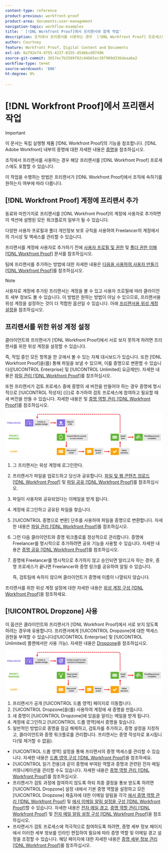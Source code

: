 ```yaml
---
content-type: reference
product-previous: workfront-proof
product-area: documents;user-management
navigation-topic: workflow-examples
title: ' [!DNL Workfront Proof]에서 프리랜서와 함께 작업'
description: 조직에서 프리랜서를 사용하는 경우  [!DNL Workfront Proof] 프로세스에도 프리랜서를 포함할 수 있습니다.
author: Courtney
feature: Workfront Proof, Digital Content and Documents
exl-id: 8a792e74-4755-4237-8155-d54bbcd97496
source-git-commit: 3657ec7b3509f82c44b65ec39f909d336deaaba2
workflow-type: tm+mt
source-wordcount: '886'
ht-degree: 0%

---
```


# [!DNL Workfront Proof]에서 프리랜서 작업

>[!IMPORTANT]
>
>이 문서는 독립 실행형 제품 [!DNL Workfront Proof]의 기능을 참조합니다. [!DNL Adobe Workfront] 내부의 증명에 대한 자세한 내용은 [증명](../../../review-and-approve-work/proofing/proofing.md)을 참조하십시오.

조직에서 프리랜서를 사용하는 경우 해당 프리랜서를 [!DNL Workfront Proof] 프로세스에도 포함할 수 있습니다.

이 작업을 수행하는 방법은 프리랜서가 [!DNL Workfront Proof]에서 조직에 속하기를 원하는지 여부에 따라 다릅니다.

## [!DNL Workfront Proof] 계정에 프리랜서 추가

동료와 마찬가지로 프리랜서를 [!DNL Workfront Proof]의 계정에 사용자로 추가하면 이 섹션에 설명된 모든 워크플로의 일부가 될 수 있습니다.

다양한 사용자 프로필과 폴더 개인정보 보호 규칙을 사용하여 Freelancer의 계정에서의 가시성 및 액세스를 관리할 수 있습니다.

프리랜서를 계정에 사용자로 추가하기 전에 [사용자 프로필 및 권한](https://support.workfront.com/hc/https://support.workfront.com/hc/en-us/articles/115004087428-User-profiles-and-permissions) 및 [폴더 권한 이해 [!DNL Workfront Proof]](../../../workfront-proof/wp-work-proofsfiles/organize-your-work/folder-permissions.md) 문서를 참조하십시오.

팀에 프리랜서를 추가하는 방법에 대한 자세한 내용은 [다음을 사용하여 사용자 만들기 [!DNL Workfront Proof]](../../../workfront-proof/wp-mnguserscontacts/users/create-users.md)를 참조하십시오.

>[!NOTE]
>
>사용자로 계정에 추가된 프리랜서는 계정을 볼 수 있고 사용자 프로필에 따라 클라이언트 세부 정보도 볼 수 있습니다. 이 방법은 원하는 방법이 아닐 수 있으므로, 프리랜서용 위성 계정을 설정하는 것이 더 적합한 옵션일 수 있습니다. 아래 [프리랜서용 위성 계정 설정](https://support.workfront.com/knowledge/articles/115004259868/en-us?brand_id=662728&amp;return_to=%2Fhc%2Fen-us%2Farticles%2F115004259868#Option-B---set-up-a-satellite-account-for-your-freelancers)을 참조하십시오.

## 프리랜서를 위한 위성 계정 설정

클라이언트와 프리랜서가 [!DNL Workfront Proof]에서 서로 보지 못하게 하려면 프리랜서를 위한 위성 계정을 설정할 수 있습니다.

즉, 작업 중인 모든 항목을 한 곳에서 볼 수 있는 자체 대시보드가 있습니다. 또한 [!DNL Workfront Proof]을(를) 통해 파일을 보낼 수 있으며, 이를 증명으로 변환할 수 있습니다([!UICONTROL Enterprise] 및 [!UICONTROL Unlimited] 요금제만). 자세한 내용은 [파일 관리 [!DNL Workfront Proof]](../../../workfront-proof/wp-work-proofsfiles/manage-your-work/manage-files.md)를 참조하십시오.

또한 프리랜서가 검토 프로세스 중에 증명의 새 버전을 만들어야 하는 경우 증명에 명시적으로 [!UICONTROL 작성자] (으)로 추가하여 검토 프로세스에 참여하고 필요할 때 새 버전을 만들 수 있습니다. 자세한 내용은 및 [증명 역할 관리 [!DNL Workfront Proof]](../../../workfront-proof/wp-work-proofsfiles/share-proofs-and-files/manage-proof-roles.md)를 참조하십시오.

![프리랜서_-_option_B.png](assets/freelancers_-_option_B.png)

1. 그 프리랜서는 위성 계정에 로그인한다.
1. 프리랜서가 파일을 업로드하고 당신과 공유합니다. [파일 및 웹 콘텐츠 업로드 [!DNL Workfront Proof]](../../../workfront-proof/wp-work-proofsfiles/create-proofs-and-files/upload-files-web-content.md) 및 [파일 공유 [!DNL Workfront Proof]](../../../workfront-proof/wp-work-proofsfiles/share-proofs-and-files/share-files.md)를 참조하십시오.

1. 파일이 사용자와 공유되었다는 이메일을 받게 됩니다.
1. 계정에 로그인하고 공유된 파일을 찾습니다.
1. [!UICONTROL 증명으로 변환] 단추를 사용하여 파일을 증명으로 변환합니다. 자세한 내용은 [파일 관리 [!DNL Workfront Proof]](../../../workfront-proof/wp-work-proofsfiles/manage-your-work/manage-files.md)를 참조하십시오.
1. 그런 다음 클라이언트와 증명 워크플로를 정상적으로 관리합니다. 증명에 Freelancer를 명시적으로 추가하려면 공유 기능을 사용할 수 있습니다. 자세한 내용은 [증명 공유 [!DNL Workfront Proof]](../../../workfront-proof/wp-work-proofsfiles/share-proofs-and-files/share-proof.md)를 참조하십시오.
1. 증명에 Freelancer를 명시적으로 추가하지 않고 승인되면 알리고자 하는 경우, 증명 프로세스가 끝나면 Freelancer와 증명 링크를 공유하여 알릴 수 있습니다.

   즉, 검토팀에 속하지 않으며 클라이언트가 증명에 이름이 나열되지 않습니다.

프리랜서를 위한 위성 계정 설정에 대한 자세한 내용은 [위성 계정 구성 [!DNL Workfront Proof]](../../../workfront-proof/wp-acct-admin/satellite-accounts/configure-sat-acct-in-wp.md)을 참조하세요.

## [!UICONTROL Dropzone] 사용

이 옵션은 클라이언트와 프리랜서가 [!DNL Workfront Proof]에서 서로 보지 않도록 하려는 경우에 유용합니다. 프리랜서에게 [!UICONTROL Dropzone]에 대한 액세스 권한을 부여할 수 있습니다([!UICONTROL Enterprise] 및 [!UICONTROL Unlimited] 플랜에서만 사용 가능). 자세한 내용은 [Dropzone](../../../workfront-proof/wp-work-proofsfiles/create-proofs-and-files/dropzone.md)을 참조하십시오.

![프리랜서_-_option_C_-_dropzone.png](assets/freelancers_-_option_C_-_dropzone.png)

1. 프리랜서가 공개 [!UICONTROL 드롭 영역] 페이지로 이동합니다.
1. [!UICONTROL Dropzone]을(를) 사용하여 계정에 새 증명을 만듭니다.
1. 새 증명이 [!UICONTROL Dropzone]에 있음을 알리는 메일을 받게 됩니다.
1. 계정에 로그인하고 [!UICONTROL 드롭 영역]에서 증명을 찾습니다.
1. 일반적인 방법으로 증명을 잠금 해제하고, 검토자를 추가하고, 증명 설정을 지정하고, 클라이언트와 증명 워크플로를 관리합니다. 프리랜서는 증명 작성자로 표시됩니다(및 제거할 수 없음).

* [!UICONTROL 드롭 영역] 설정을 통해 프리랜서의 증명 액세스를 관리할 수 있습니다. 자세한 내용은 [드롭 영역 구성 [!DNL Workfront Proof]](../../../workfront-proof/wp-acct-admin/account-settings/configure-dropzone-in-wp.md)을 참조하세요.
* [!UICONTROL 읽기 전용]과 같이 증명에 부여된 역할과 증명과 관련된 전자 메일 커뮤니케이션을 관리할 수도 있습니다. 자세한 내용은 [증명 역할 관리 [!DNL Workfront Proof]](../../../workfront-proof/wp-work-proofsfiles/share-proofs-and-files/manage-proof-roles.md)를 참조하십시오.
* 프리랜서가 검토 과정에 참여하지 않도록 하되 최종 결정을 통보 받도록 하려면 [!UICONTROL Dropzone] 설정 내에서 기본 증명 역할을 설정하고 모든 [!UICONTROL Dropzone] 제출자에 대한 이메일 알림을 각각 [에서 증명 역할 관리 [!DNL Workfront Proof]](../../../workfront-proof/wp-work-proofsfiles/share-proofs-and-files/manage-proof-roles.md) 및 [에서 이메일 알림 설정을 구성 [!DNL Workfront Proof]](../../../workfront-proof/wp-emailsntfctns/email-alerts/config-email-notification-settings-wp.md)할 수 있습니다. 자세한 내용은 [전자 메일 경고,](https://support.workfront.com/hc/en-us/sections/115000911867-Email-alerts) [증명 역할 관리 [!DNL Workfront Proof]](../../../workfront-proof/wp-work-proofsfiles/share-proofs-and-files/manage-proof-roles.md) 및 [전자 메일 알림 설정 구성 [!DNL Workfront Proof]](../../../workfront-proof/wp-emailsntfctns/email-alerts/config-email-notification-settings-wp.md)을 참조하십시오.
* 프리랜서가 검토 프로세스에 적극적으로 참여하도록 하려면, 증명 세부 정보 페이지에서 이러한 세부 정보를 인라인 편집하여 필요에 따라 증명 역할 및 이메일 경고 설정을 조정할 수 있습니다. 해당 페이지에 대한 자세한 내용은 [증명 세부 정보 관리 [!DNL Workfront Proof]](../../../workfront-proof/wp-work-proofsfiles/manage-your-work/manage-proof-details.md)를 참조하십시오.
